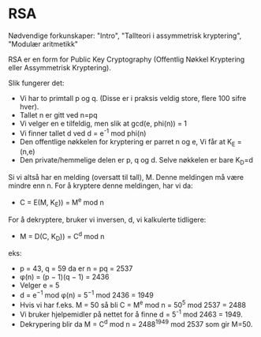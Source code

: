 # RSA

<!-- TODO: Skrive mer om RSA, gjerne noen eksempler fra CTF-->

Nødvendige forkunskaper: "Intro", "Tallteori i assymmetrisk kryptering", "Modulær aritmetikk"

RSA er en form for Public Key Cryptography (Offentlig Nøkkel Kryptering eller Assymmetrisk Kryptering). 

Slik fungerer det:
- Vi har to primtall p og q. (Disse er i praksis veldig store, flere 100 sifre hver).
- Tallet n er gitt ved n=pq
- Vi velger en e tilfeldig, men slik at gcd(e, phi(n)) = 1
- Vi finner tallet d ved d = e<sup>-1</sup> mod phi(n)
- Den offentlige nøkkelen for kryptering er parret n og e, Vi får at K<sub>E</sub> = (n,e)
- Den private/hemmelige delen er p, q og d. Selve nøkkelen er bare K<sub>D</sub>=d

Si vi altså har en melding (oversatt til tall), M. Denne meldingen må være mindre enn n. For å kryptere denne meldingen, har vi da:
- C = E(M, K<sub>E</sub>)) = M<sup>e</sup> mod n
  
For å dekryptere, bruker vi inversen, d, vi kalkulerte tidligere:
- M = D(C, K<sub>D</sub>)) = C<sup>d</sup> mod n

eks: <!--(Fra Colins forelesning 9)-->
- p = 43, q = 59 da er n = pq = 2537 
- φ(n) = (p − 1)(q − 1) = 2436
- Velger e = 5 
- d = e<sup>−1</sup> mod φ(n) = 5<sup>−1</sup> mod 2436 = 1949
- Hvis vi har f.eks. M = 50 så bli C = M<sup>e</sup> mod n = 50<sup>5</sup> mod 2537 = 2488
- Vi bruker hjelpemidler på nettet for å finne d = 5<sup>-1</sup> mod 2463 = 1949.
- Dekrypering blir da M = C<sup>d</sup> mod n = 2488<sup>1949</sup> mod 2537 som gir M=50.